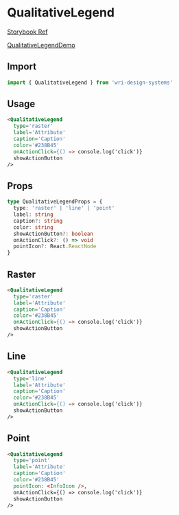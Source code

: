 # QualitativeLegend

[Storybook Ref](https://wri.github.io/wri-design-systems/?path=/docs/legend-qualitative-legend--docs)

[QualitativeLegendDemo](https://github.com/wri/wri-design-systems/blob/main/src/components/Legend/QualitativeLegend/QualitativeLegendDemo.tsx)

## Import

```js
import { QualitativeLegend } from 'wri-design-systems'
```

## Usage

```html
<QualitativeLegend
  type='raster'
  label='Attribute'
  caption='Caption'
  color='#238B45'
  onActionClick={() => console.log('click')}
  showActionButton
/>
```

## Props

```ts
type QualitativeLegendProps = {
  type: 'raster' | 'line' | 'point'
  label: string
  caption?: string
  color: string
  showActionButton?: boolean
  onActionClick?: () => void
  pointIcon?: React.ReactNode
}
```

## Raster

```html
<QualitativeLegend
  type='raster'
  label='Attribute'
  caption='Caption'
  color='#238B45'
  onActionClick={() => console.log('click')}
  showActionButton
/>
```

## Line

```html
<QualitativeLegend
  type='line'
  label='Attribute'
  caption='Caption'
  color='#238B45'
  onActionClick={() => console.log('click')}
  showActionButton
/>
```

## Point

```html
<QualitativeLegend
  type='point'
  label='Attribute'
  caption='Caption'
  color='#238B45'
  pointIcon: <InfoIcon />,
  onActionClick={() => console.log('click')}
  showActionButton
/>
```
